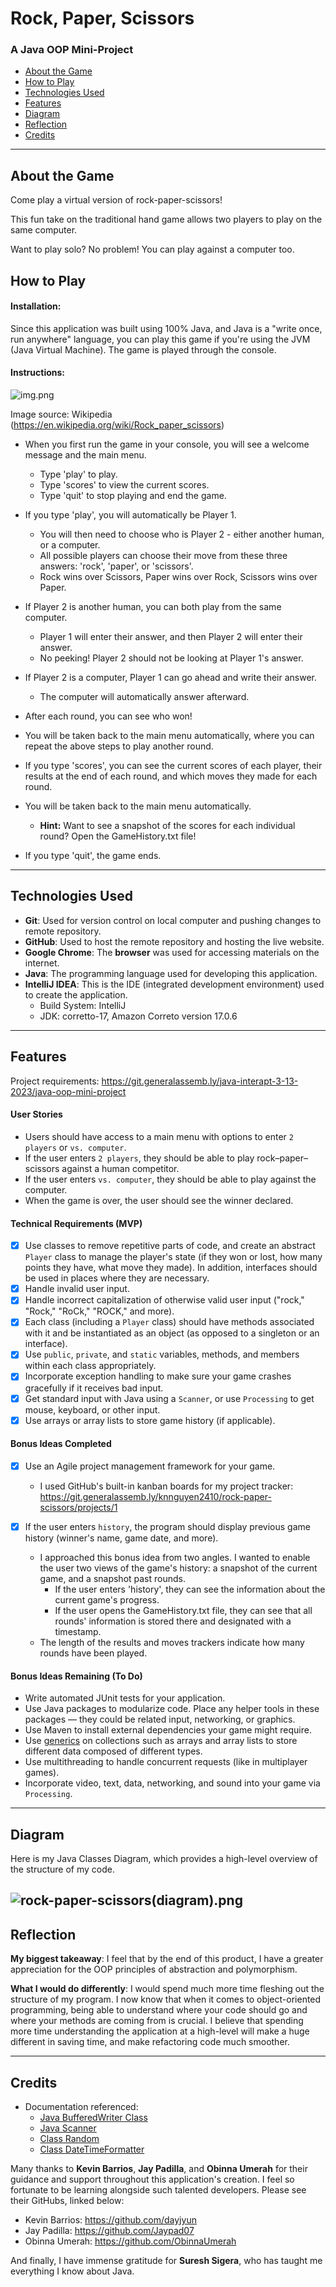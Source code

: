 
# Rock, Paper, Scissors

### A Java OOP Mini-Project
* <a href="#about-the-game">About the Game</a>
* <a href="#how-to-play">How to Play</a>
* <a href="#technologies-used">Technologies Used</a>
* <a href="#features">Features</a>
* <a href="#diagram">Diagram</a>
* <a href="#reflection">Reflection</a>
* <a href="#credits">Credits</a>
---
## About the Game

Come play a virtual version of rock-paper-scissors!

This fun take on the traditional hand game allows two players to play on the same computer.

Want to play solo? No problem! You can play against a computer too.

## How to Play

#### Installation:

Since this application was built using 100% Java, and Java is a "write once, run anywhere" language, you can play this game if you're using the JVM (Java Virtual Machine). The game is played through the console.

#### Instructions:

![img.png](img.png)

Image source: Wikipedia (https://en.wikipedia.org/wiki/Rock_paper_scissors)

* When you first run the game in your console, you will see a welcome message and the main menu.
   * Type 'play' to play. 
   * Type 'scores' to view the current scores. 
   * Type 'quit' to stop playing and end the game.


* If you type 'play', you will automatically be Player 1.
  * You will then need to choose who is Player 2 - either another human, or a computer.
  * All possible players can choose their move from these three answers: 'rock', 'paper', or 'scissors'.
  * Rock wins over Scissors, Paper wins over Rock, Scissors wins over Paper.


* If Player 2 is another human, you can both play from the same computer.
  * Player 1 will enter their answer, and then Player 2 will enter their answer.
  * No peeking! Player 2 should not be looking at Player 1's answer.


* If Player 2 is a computer, Player 1 can go ahead and write their answer.
  * The computer will automatically answer afterward.


* After each round, you can see who won!
* You will be taken back to the main menu automatically, where you can repeat the above steps to play another round.


* If you type 'scores', you can see the current scores of each player, their results at the end of each round, and which moves they made for each round.
* You will be taken back to the main menu automatically.
  * **Hint:** Want to see a snapshot of the scores for each individual round? Open the GameHistory.txt file!


* If you type 'quit', the game ends.
---
## Technologies Used

* **Git**: Used for version control on local computer and pushing changes to remote repository.
* **GitHub**: Used to host the remote repository and hosting the live website.
* **Google Chrome**: The **browser** was used for accessing materials on the internet.
* **Java**: The programming language used for developing this application.
* **IntelliJ IDEA**: This is the IDE (integrated development environment) used to create the application.
  * Build System: IntelliJ 
  * JDK: corretto-17, Amazon Correto version 17.0.6
---
## Features
Project requirements: https://git.generalassemb.ly/java-interapt-3-13-2023/java-oop-mini-project

#### User Stories

- Users should have access to a main menu with options to enter `2 players` or `vs. computer`.
- If the user enters `2 players`, they should be able to play rock–paper–scissors against a human competitor.
- If the user enters `vs. computer`, they should be able to play against the computer.
- When the game is over, the user should see the winner declared.

#### Technical Requirements (MVP)

- [x] Use classes to remove repetitive parts of code, and create an abstract `Player` class to manage the player's state (if they won or lost, how many points they have, what move they made). In addition, interfaces should be used in places where they are necessary.
- [x] Handle invalid user input.
- [x] Handle incorrect capitalization of otherwise valid user input ("rock," "Rock," "RoCk," "ROCK," and more).
- [x] Each class (including a `Player` class) should have methods associated with it and be instantiated as an object (as opposed to a singleton or an interface).
- [x] Use `public`, `private`, and `static` variables, methods, and members within each class appropriately.
- [x] Incorporate exception handling to make sure your game crashes gracefully if it receives bad input.
- [x] Get standard input with Java using a `Scanner`, or use `Processing` to get mouse, keyboard, or other input.
- [x] Use arrays or array lists to store game history (if applicable).

#### Bonus Ideas Completed

- [x] Use an Agile project management framework for your game.
  - I used GitHub's built-in kanban boards for my project tracker: https://git.generalassemb.ly/knnguyen2410/rock-paper-scissors/projects/1 


- [x] If the user enters `history`, the program should display previous game history (winner's name, game date, and more).
  - I approached this bonus idea from two angles. I wanted to enable the user two views of the game's history: a snapshot of the current game, and a snapshot past rounds.
    - If the user enters 'history', they can see the information about the current game's progress.
    - If the user opens the GameHistory.txt file, they can see that all rounds' information is stored there and designated with a timestamp.
  - The length of the results and moves trackers indicate how many rounds have been played.

#### Bonus Ideas Remaining (To Do)

- Write automated JUnit tests for your application.
- Use Java packages to modularize code. Place any helper tools in these packages — they could be related input, networking, or graphics.
- Use Maven to install external dependencies your game might require.
- Use [generics](https://docs.oracle.com/javase/tutorial/extra/generics/index.html) on collections such as arrays and array lists to store different data composed of different types.
- Use multithreading to handle concurrent requests (like in multiplayer games).
- Incorporate video, text, data, networking, and sound into your game via `Processing`.
---
## Diagram

Here is my Java Classes Diagram, which provides a high-level overview of the structure of my code.

![rock-paper-scissors(diagram).png](out%2Fproduction%2Frock-paper-scissors%2Frock-paper-scissors%28diagram%29.png)
---
## Reflection

**My biggest takeaway**: I feel that by the end of this product, I have a greater appreciation for the OOP principles of abstraction and polymorphism.


**What I would do differently**: I would spend much more time fleshing out the structure of my program. I now know that when it comes to object-oriented programming, being able to understand where your code should go and where your methods are coming from is crucial. I believe that spending more time understanding the application at a high-level will make a huge different in saving time, and make refactoring code much smoother.

---
## Credits

* Documentation referenced:
  - [Java BufferedWriter Class](https://www.javatpoint.com/java-bufferedwriter-class)
  - [Java Scanner](https://www.javatpoint.com/Scanner-class)
  - [Class Random](https://docs.oracle.com/javase/8/docs/api/java/util/Random.html)
  - [Class DateTimeFormatter](https://docs.oracle.com/javase/8/docs/api/java/time/format/DateTimeFormatter.html)

Many thanks to **Kevin Barrios**, **Jay Padilla**, and **Obinna Umerah** for their guidance and support throughout this application's creation. I feel so fortunate to be learning alongside such talented developers. Please see their GitHubs, linked below:
* Kevin Barrios: https://github.com/dayjyun
* Jay Padilla: https://github.com/Jaypad07
* Obinna Umerah: https://github.com/ObinnaUmerah

And finally, I have immense gratitude for **Suresh Sigera**, who has taught me everything I know about Java.